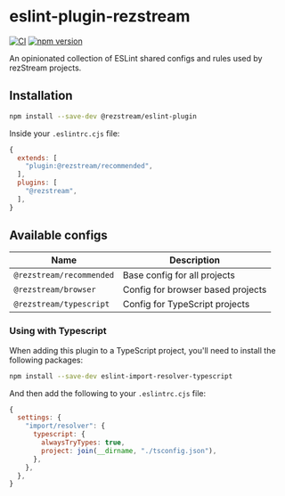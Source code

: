 # eslint-plugin-rezstream

[![CI](https://github.com/rezstream/eslint-plugin-rezstream/actions/workflows/ci.yml/badge.svg?branch=main)](https://github.com/rezstream/eslint-plugin-rezstream/actions/workflows/ci.yml)
[![npm version](https://img.shields.io/npm/v/@rezstream/eslint-plugin)](https://www.npmjs.com/package/@rezstream/eslint-plugin)

An opinionated collection of ESLint shared configs and rules used by rezStream projects.

## Installation

```bash
npm install --save-dev @rezstream/eslint-plugin
```

Inside your `.eslintrc.cjs` file:

```js
{
  extends: [
    "plugin:@rezstream/recommended",
  ],
  plugins: [
    "@rezstream",
  ],
}
```

## Available configs

Name | Description
-- | --
`@rezstream/recommended` | Base config for all projects
`@rezstream/browser` | Config for browser based projects
`@rezstream/typescript` | Config for TypeScript projects

### Using with Typescript

When adding this plugin to a TypeScript project, you'll need to install the following packages:

```bash
npm install --save-dev eslint-import-resolver-typescript
```

And then add the following to your `.eslintrc.cjs` file:

```js
{
  settings: {
    "import/resolver": {
      typescript: {
        alwaysTryTypes: true,
        project: join(__dirname, "./tsconfig.json"),
      },
    },
  },
}
```
